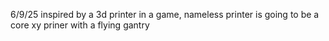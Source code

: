 6/9/25 
inspired by a 3d printer in a game, nameless printer is going to be a core xy priner with a flying gantry

